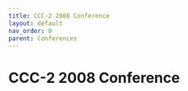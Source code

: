 ```yaml
---
title: CCC-2 2008 Conference
layout: default
nav_order: 8
parent: Conferences
---
```


# CCC-2 2008 Conference
